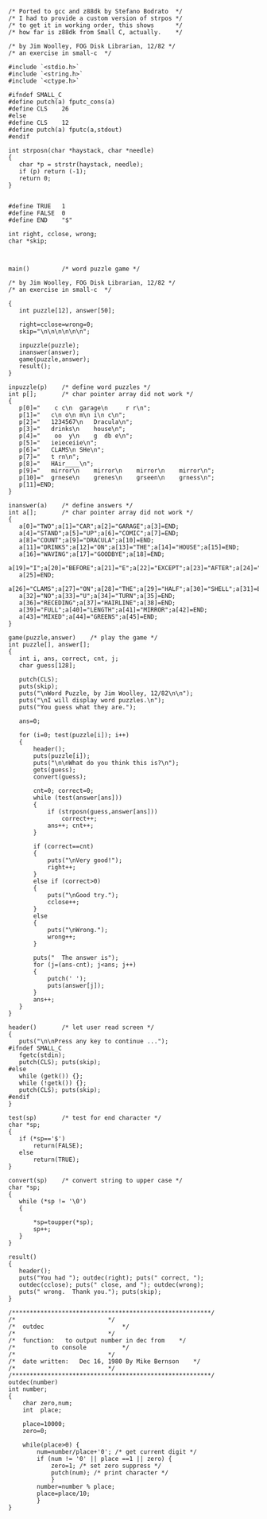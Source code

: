 	
	
	/* Ported to gcc and z88dk by Stefano Bodrato  */
	/* I had to provide a custom version of strpos */
	/* to get it in working order, this shows      */
	/* how far is z88dk from Small C, actually.    */
	
	/* by Jim Woolley, FOG Disk Librarian, 12/82 */
	/* an exercise in small-c  */
	
	#include `<stdio.h>`
	#include `<string.h>`
	#include `<ctype.h>`
	
	#ifndef SMALL_C
	#define putch(a) fputc_cons(a)
	#define CLS    26
	#else
	#define CLS    12
	#define putch(a) fputc(a,stdout)
	#endif
	
	int strposn(char *haystack, char *needle)
	{
	   char *p = strstr(haystack, needle);
	   if (p) return (-1);
	   return 0;
	}
	
	
	#define TRUE   1
	#define FALSE  0
	#define END    "$"
	
	int right, cclose, wrong;
	char *skip;
	
	
	
	main()         /* word puzzle game */
	
	/* by Jim Woolley, FOG Disk Librarian, 12/82 */
	/* an exercise in small-c  */
	
	{
	   int puzzle[12], answer[50];
	
	   right=cclose=wrong=0;
	   skip="\n\n\n\n\n\n";
	
	   inpuzzle(puzzle);
	   inanswer(answer);
	   game(puzzle,answer);
	   result();
	}
	
	inpuzzle(p)    /* define word puzzles */
	int p[];       /* char pointer array did not work */
	{
	   p[0]="	 c c\n	garage\n	 r r\n";
	   p[1]="	c\n	o\n	m\n	i\n	c\n";
	   p[2]="	1234567\n	Dracula\n";
	   p[3]="	drinks\n	house\n";
	   p[4]="	 oo  y\n	g  db e\n";
	   p[5]="	ieieceiie\n";
	   p[6]="	CLAMS\n	SHe\n";
	   p[7]="	t rn\n";
	   p[8]="	HAir____\n";
	   p[9]="	mirror\n	mirror\n	mirror\n	mirror\n";
	   p[10]="	grnese\n	grenes\n	grseen\n	grness\n";
	   p[11]=END;
	}
	
	inanswer(a)    /* define answers */
	int a[];       /* char pointer array did not work */
	{
	   a[0]="TWO";a[1]="CAR";a[2]="GARAGE";a[3]=END;
	   a[4]="STAND";a[5]="UP";a[6]="COMIC";a[7]=END;
	   a[8]="COUNT";a[9]="DRACULA";a[10]=END;
	   a[11]="DRINKS";a[12]="ON";a[13]="THE";a[14]="HOUSE";a[15]=END;
	   a[16]="WAVING";a[17]="GOODBYE";a[18]=END;
	   a[19]="I";a[20]="BEFORE";a[21]="E";a[22]="EXCEPT";a[23]="AFTER";a[24]="C";
	   a[25]=END;
	   a[26]="CLAMS";a[27]="ON";a[28]="THE";a[29]="HALF";a[30]="SHELL";a[31]=END;
	   a[32]="NO";a[33]="U";a[34]="TURN";a[35]=END;
	   a[36]="RECEDING";a[37]="HAIRLINE";a[38]=END;
	   a[39]="FULL";a[40]="LENGTH";a[41]="MIRROR";a[42]=END;
	   a[43]="MIXED";a[44]="GREENS";a[45]=END;
	}
	
	game(puzzle,answer)    /* play the game */
	int puzzle[], answer[];
	{
	   int i, ans, correct, cnt, j;
	   char guess[128];
	
	   putch(CLS);
	   puts(skip);
	   puts("\nWord Puzzle, by Jim Woolley, 12/82\n\n");
	   puts("\nI will display word puzzles.\n");
	   puts("You guess what they are.");
	
	   ans=0;
	
	   for (i=0; test(puzzle[i]); i++)
	   {
	       header();
	       puts(puzzle[i]);
	       puts("\n\nWhat do you think this is?\n");
	       gets(guess);
	       convert(guess);
	
	       cnt=0; correct=0;
	       while (test(answer[ans]))
	       {
	           if (strposn(guess,answer[ans]))
	               correct++;
	           ans++; cnt++;
	       }
	
	       if (correct==cnt)
	       {
	           puts("\nVery good!");
	           right++;
	       }
	       else if (correct>0)
	       {
	           puts("\nGood try.");
	           cclose++;
	       }
	       else 
	       {
	           puts("\nWrong.");
	           wrong++;
	       }
	
	       puts("  The answer is");
	       for (j=(ans-cnt); j<ans; j++)
	       {
	           putch(' ');
	           puts(answer[j]);
	       }
	       ans++;
	   }
	}
	
	header()       /* let user read screen */
	{
	   puts("\n\nPress any key to continue ...");
	#ifndef SMALL_C
	   fgetc(stdin);
	   putch(CLS); puts(skip);
	#else
	   while (getk()) {};
	   while (!getk()) {};
	   putch(CLS); puts(skip);
	#endif
	}
	
	test(sp)       /* test for end character */
	char *sp;
	{
	   if (*sp=='$')
	       return(FALSE);
	   else
	       return(TRUE);
	}
	
	convert(sp)    /* convert string to upper case */
	char *sp;
	{
	   while (*sp != '\0')
	   {

	       *sp=toupper(*sp);
	       sp++;
	   }
	}
	
	result()
	{
	   header();   
	   puts("You had "); outdec(right); puts(" correct, ");
	   outdec(cclose); puts(" close, and "); outdec(wrong);
	   puts(" wrong.  Thank you."); puts(skip);
	}
	
	/********************************************************/
	/*							*/
	/*	outdec						*/
	/*							*/
	/*	function:	to output number in dec from	*/
	/*			to console			*/
	/*							*/
	/*	date written:	Dec 16, 1980 By Mike Bernson	*/
	/*							*/
	/********************************************************/
	outdec(number)
	int number;
	{
		char zero,num;
		int  place;
	
		place=10000;
		zero=0;
	
		while(place>0) {
			num=number/place+'0'; /* get current digit */
			if (num != '0' || place ==1 || zero) {
				zero=1; /* set zero suppress */
				putch(num); /* print character */
				}
			number=number % place;
			place=place/10;
			}
	}
	


